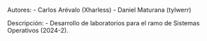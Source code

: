 Autores:
    - Carlos Arévalo (Xharless)
    - Daniel Maturana (tylwerr)

Descripción:
    - Desarrollo de laboratorios para el ramo de Sistemas Operativos (2024-2).